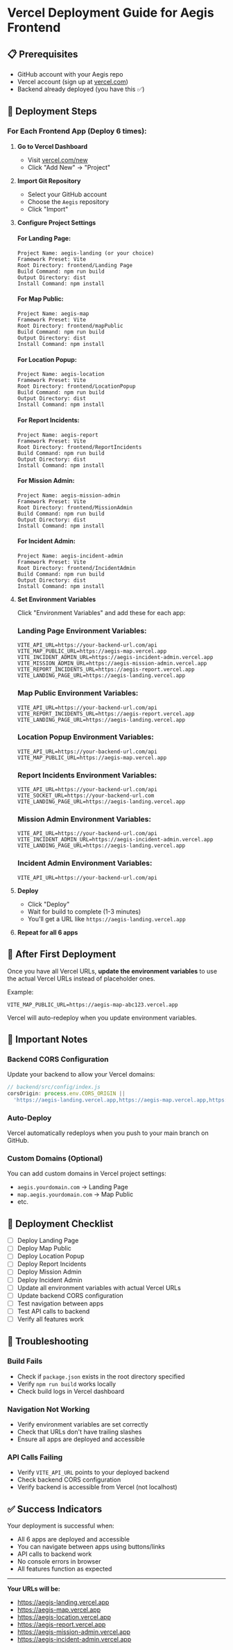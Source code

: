# Vercel Deployment Guide for Aegis Frontend

## 📋 Prerequisites

- GitHub account with your Aegis repo
- Vercel account (sign up at [vercel.com](https://vercel.com))
- Backend already deployed (you have this ✅)

## 🚀 Deployment Steps

### For Each Frontend App (Deploy 6 times):

1. **Go to Vercel Dashboard**
   - Visit [vercel.com/new](https://vercel.com/new)
   - Click "Add New" → "Project"

2. **Import Git Repository**
   - Select your GitHub account
   - Choose the `Aegis` repository
   - Click "Import"

3. **Configure Project Settings**

   #### For Landing Page:
   ```
   Project Name: aegis-landing (or your choice)
   Framework Preset: Vite
   Root Directory: frontend/Landing Page
   Build Command: npm run build
   Output Directory: dist
   Install Command: npm install
   ```

   #### For Map Public:
   ```
   Project Name: aegis-map
   Framework Preset: Vite
   Root Directory: frontend/mapPublic
   Build Command: npm run build
   Output Directory: dist
   Install Command: npm install
   ```

   #### For Location Popup:
   ```
   Project Name: aegis-location
   Framework Preset: Vite
   Root Directory: frontend/LocationPopup
   Build Command: npm run build
   Output Directory: dist
   Install Command: npm install
   ```

   #### For Report Incidents:
   ```
   Project Name: aegis-report
   Framework Preset: Vite
   Root Directory: frontend/ReportIncidents
   Build Command: npm run build
   Output Directory: dist
   Install Command: npm install
   ```

   #### For Mission Admin:
   ```
   Project Name: aegis-mission-admin
   Framework Preset: Vite
   Root Directory: frontend/MissionAdmin
   Build Command: npm run build
   Output Directory: dist
   Install Command: npm install
   ```

   #### For Incident Admin:
   ```
   Project Name: aegis-incident-admin
   Framework Preset: Vite
   Root Directory: frontend/IncidentAdmin
   Build Command: npm run build
   Output Directory: dist
   Install Command: npm install
   ```

4. **Set Environment Variables**
   
   Click "Environment Variables" and add these for each app:

   ### Landing Page Environment Variables:
   ```
   VITE_API_URL=https://your-backend-url.com/api
   VITE_MAP_PUBLIC_URL=https://aegis-map.vercel.app
   VITE_INCIDENT_ADMIN_URL=https://aegis-incident-admin.vercel.app
   VITE_MISSION_ADMIN_URL=https://aegis-mission-admin.vercel.app
   VITE_REPORT_INCIDENTS_URL=https://aegis-report.vercel.app
   VITE_LANDING_PAGE_URL=https://aegis-landing.vercel.app
   ```

   ### Map Public Environment Variables:
   ```
   VITE_API_URL=https://your-backend-url.com/api
   VITE_REPORT_INCIDENTS_URL=https://aegis-report.vercel.app
   VITE_LANDING_PAGE_URL=https://aegis-landing.vercel.app
   ```

   ### Location Popup Environment Variables:
   ```
   VITE_API_URL=https://your-backend-url.com/api
   VITE_MAP_PUBLIC_URL=https://aegis-map.vercel.app
   ```

   ### Report Incidents Environment Variables:
   ```
   VITE_API_URL=https://your-backend-url.com/api
   VITE_SOCKET_URL=https://your-backend-url.com
   VITE_LANDING_PAGE_URL=https://aegis-landing.vercel.app
   ```

   ### Mission Admin Environment Variables:
   ```
   VITE_API_URL=https://your-backend-url.com/api
   VITE_INCIDENT_ADMIN_URL=https://aegis-incident-admin.vercel.app
   VITE_LANDING_PAGE_URL=https://aegis-landing.vercel.app
   ```

   ### Incident Admin Environment Variables:
   ```
   VITE_API_URL=https://your-backend-url.com/api
   ```

5. **Deploy**
   - Click "Deploy"
   - Wait for build to complete (1-3 minutes)
   - You'll get a URL like `https://aegis-landing.vercel.app`

6. **Repeat for all 6 apps**

## 🔄 After First Deployment

Once you have all Vercel URLs, **update the environment variables** to use the actual Vercel URLs instead of placeholder ones.

Example:
```
VITE_MAP_PUBLIC_URL=https://aegis-map-abc123.vercel.app
```

Vercel will auto-redeploy when you update environment variables.

## 📝 Important Notes

### Backend CORS Configuration
Update your backend to allow your Vercel domains:

```javascript
// backend/src/config/index.js
corsOrigin: process.env.CORS_ORIGIN || 
  'https://aegis-landing.vercel.app,https://aegis-map.vercel.app,https://aegis-report.vercel.app,https://aegis-incident-admin.vercel.app,https://aegis-mission-admin.vercel.app,https://aegis-location.vercel.app'
```

### Auto-Deploy
Vercel automatically redeploys when you push to your main branch on GitHub.

### Custom Domains (Optional)
You can add custom domains in Vercel project settings:
- `aegis.yourdomain.com` → Landing Page
- `map.aegis.yourdomain.com` → Map Public
- etc.

## 🎯 Deployment Checklist

- [ ] Deploy Landing Page
- [ ] Deploy Map Public
- [ ] Deploy Location Popup
- [ ] Deploy Report Incidents
- [ ] Deploy Mission Admin
- [ ] Deploy Incident Admin
- [ ] Update all environment variables with actual Vercel URLs
- [ ] Update backend CORS configuration
- [ ] Test navigation between apps
- [ ] Test API calls to backend
- [ ] Verify all features work

## 🚨 Troubleshooting

### Build Fails
- Check if `package.json` exists in the root directory specified
- Verify `npm run build` works locally
- Check build logs in Vercel dashboard

### Navigation Not Working
- Verify environment variables are set correctly
- Check that URLs don't have trailing slashes
- Ensure all apps are deployed and accessible

### API Calls Failing
- Verify `VITE_API_URL` points to your deployed backend
- Check backend CORS configuration
- Verify backend is accessible from Vercel (not localhost)

## ✅ Success Indicators

Your deployment is successful when:
- All 6 apps are deployed and accessible
- You can navigate between apps using buttons/links
- API calls to backend work
- No console errors in browser
- All features function as expected

---

**Your URLs will be:**
- https://aegis-landing.vercel.app
- https://aegis-map.vercel.app
- https://aegis-location.vercel.app
- https://aegis-report.vercel.app
- https://aegis-mission-admin.vercel.app
- https://aegis-incident-admin.vercel.app
